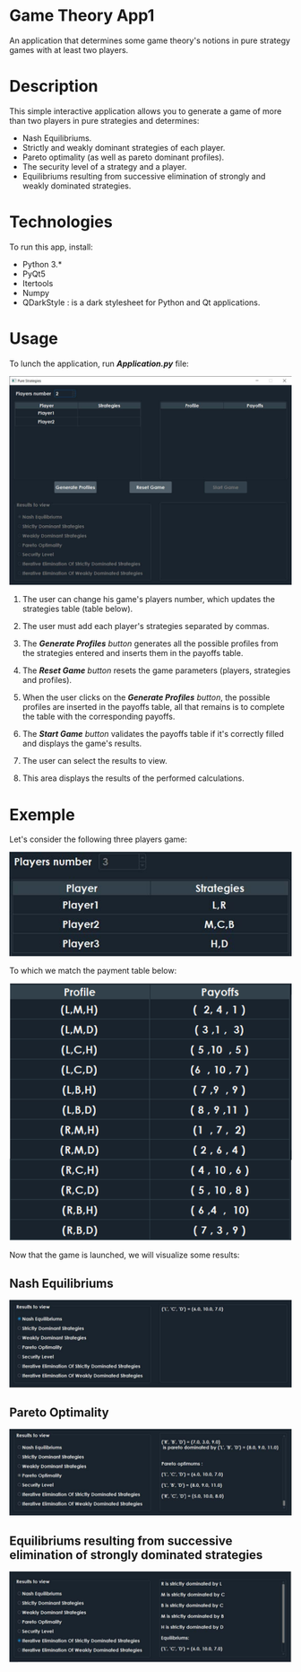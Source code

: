 # Game Theory App1

 An application that determines some game theory's notions in pure strategy games with at least two players.

# Description

This simple interactive application allows you to generate a game of more than two players in pure strategies and determines:

* Nash Equilibriums.
* Strictly and weakly dominant strategies of each player.
* Pareto optimality (as well as pareto dominant profiles).
* The security level of a strategy and a player.
* Equilibriums resulting from successive elimination of strongly and weakly dominated strategies.


# Technologies
To run this app, install:

* Python 3.*
* PyQt5
* Itertools
* Numpy
* QDarkStyle : is a dark stylesheet for Python and Qt applications. 

# Usage

To lunch the application, run _**Application.py**_ file:

![interface](/README_images/interface.jpg)

1. The user can change his game's players number, which updates the strategies table (table below).

2. The user must add each player's strategies separated by commas.

3. The _**Generate Profiles** button_ generates all the possible profiles from the strategies entered and inserts them in the payoffs table.

4. The _**Reset Game** button_ resets the game parameters (players, strategies and profiles).

5. When the user clicks on the _**Generate Profiles** button_, the possible profiles are inserted in the payoffs table, all that remains is to complete the table with the corresponding payoffs.

6. The  _**Start Game** button_  validates the payoffs table if it's correctly filled and displays the game's results.

7. The user can select the results to view.

8. This area displays the results of the performed calculations.

# Exemple

Let's consider the following three players game:

![interface](/README_images/players.jpg)


To which we match the payment table below:

![interface](/README_images/table.png)

Now that the game is launched, we will visualize some results:

## Nash Equilibriums

![interface](/README_images/nash.jpg)

## Pareto Optimality

![interface](/README_images/pareto.jpg)

## Equilibriums resulting from successive elimination of strongly dominated strategies

![interface](/README_images/equilibre.jpg)